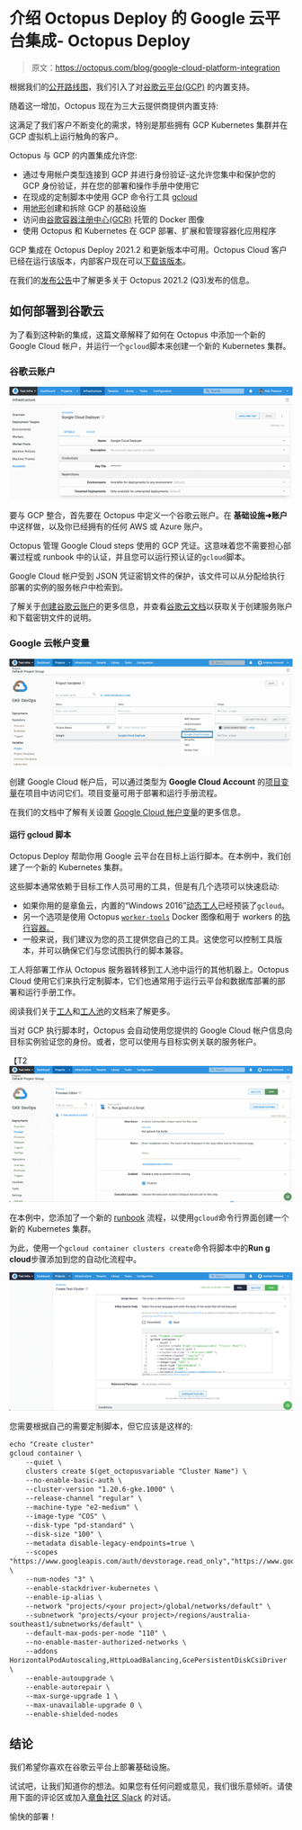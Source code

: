 # 介绍 Octopus Deploy 的 Google 云平台集成- Octopus Deploy

> 原文：<https://octopus.com/blog/google-cloud-platform-integration>

根据我们的[公开路线图](https://octopus.com/company/roadmap)，我们引入了对[谷歌云平台(GCP)](https://cloud.google.com/) 的内置支持。

随着这一增加，Octopus 现在为三大云提供商提供内置支持:

这满足了我们客户不断变化的需求，特别是那些拥有 GCP Kubernetes 集群并在 GCP 虚拟机上运行触角的客户。

Octopus 与 GCP 的内置集成允许您:

*   通过专用帐户类型连接到 GCP 并进行身份验证-这允许您集中和保护您的 GCP 身份验证，并在您的部署和操作手册中使用它
*   在现成的定制脚本中使用 GCP 命令行工具 [gcloud](https://cloud.google.com/sdk/gcloud)
*   用[地形](https://www.terraform.io/)创建和拆除 GCP 的基础设施
*   访问由[谷歌容器注册中心(GCR)](https://cloud.google.com/container-registry) 托管的 Docker 图像
*   使用 Octopus 和 Kubernetes 在 GCP 部署、扩展和管理容器化应用程序

GCP 集成在 Octopus Deploy 2021.2 和更新版本中可用。Octopus Cloud 客户已经在运行该版本，内部客户现在可以[下载该版本](https://octopus.com/downloads)。

在我们的[发布公告](https://octopus.com/blog/octopus-release-2021-q3)中了解更多关于 Octopus 2021.2 (Q3)发布的信息。

## 如何部署到谷歌云

为了看到这种新的集成，这篇文章解释了如何在 Octopus 中添加一个新的 Google Cloud 帐户，并运行一个`gcloud`脚本来创建一个新的 Kubernetes 集群。

### 谷歌云账户

[![Google Cloud deployer](img/d54ac9e5a323e01170af3ac2e300ccdc.png)](#)

要与 GCP 整合，首先要在 Octopus 中定义一个谷歌云账户。在 **基础设施➜账户** 中这样做，以及你已经拥有的任何 AWS 或 Azure 账户。

Octopus 管理 Google Cloud steps 使用的 GCP 凭证。这意味着您不需要担心部署过程或 runbook 中的认证，并且您可以运行预认证的`gcloud`脚本。

Google Cloud 帐户受到 JSON 凭证密钥文件的保护，该文件可以从分配给执行部署的实例的服务帐户中检索到。

了解关于[创建谷歌云账户](https://octopus.com/docs/infrastructure/accounts/google-cloud)的更多信息，并查看[谷歌云文档](https://cloud.google.com/iam/docs/creating-managing-service-account-keys)以获取关于创建服务账户和下载密钥文件的说明。

### Google 云帐户变量

[![Octopus Google Cloud account](img/11fa4e4b243c4e69b960587f135ca5c4.png)](#)

创建 Google Cloud 帐户后，可以通过类型为 **Google Cloud Account** 的[项目变量](https://octopus.com/docs/projects/variables)在项目中访问它们。项目变量可用于部署和运行手册流程。

在我们的文档中了解有关设置 [Google Cloud 帐户变量](https://octopus.com/docs/projects/variables/google-cloud-account-variables)的更多信息。

#### 运行 gcloud 脚本

Octopus Deploy 帮助你用 Google 云平台在目标上运行脚本。在本例中，我们创建了一个新的 Kubernetes 集群。

这些脚本通常依赖于目标工作人员可用的工具，但是有几个选项可以快速启动:

*   如果你用的是章鱼云，内置的“Windows 2016”[动态工人](https://octopus.com/docs/infrastructure/workers/dynamic-worker-pools)已经预装了`gcloud`。
*   另一个选项是使用 Octopus [`worker-tools`](https://hub.docker.com/r/octopusdeploy/worker-tools) Docker 图像和用于 workers 的[执行容器。](https://octopus.com/docs/projects/steps/execution-containers-for-workers)
*   一般来说，我们建议为您的员工提供您自己的工具。这使您可以控制工具版本，并可以确保它们与您试图执行的脚本兼容。

工人将部署工作从 Octopus 服务器转移到工人池中运行的其他机器上。Octopus Cloud 使用它们来执行定制脚本，它们也通常用于运行云平台和数据库部署的部署和运行手册工作。

阅读我们关于[工人](https://octopus.com/docs/infrastructure/workers)和[工人池](https://octopus.com/docs/infrastructure/workers/worker-pools)的文档来了解更多。

当对 GCP 执行脚本时，Octopus 会自动使用您提供的 Google Cloud 帐户信息向目标实例验证您的身份。或者，您可以使用与目标实例关联的服务帐户。

【T2 ![Google Cloud script step](img/2af2262100a16857bfd5528943d6b55f.png)

在本例中，您添加了一个新的 [runbook](https://octopus.com/docs/runbooks) 流程，以使用`gcloud`命令行界面创建一个新的 Kubernetes 集群。

为此，使用一个`gcloud container clusters create`命令将脚本中的**Run g cloud**步骤添加到您的自动化流程中。

[![Google Cloud source code](img/c1262867767435e349e33fca53e51caa.png)](#)

您需要根据自己的需要定制脚本，但它应该是这样的:

```
echo "Create cluster"
gcloud container \
    --quiet \
    clusters create $(get_octopusvariable "Cluster Name") \
    --no-enable-basic-auth \
    --cluster-version "1.20.6-gke.1000" \
    --release-channel "regular" \
    --machine-type "e2-medium" \
    --image-type "COS" \
    --disk-type "pd-standard" \
    --disk-size "100" \
    --metadata disable-legacy-endpoints=true \
    --scopes "https://www.googleapis.com/auth/devstorage.read_only","https://www.googleapis.com/auth/logging.write","https://www.googleapis.com/auth/monitoring","https://www.googleapis.com/auth/servicecontrol","https://www.googleapis.com/auth/service.management.readonly","https://www.googleapis.com/auth/trace.append" \
    --num-nodes "3" \
    --enable-stackdriver-kubernetes \
    --enable-ip-alias \
    --network "projects/<your project>/global/networks/default" \
    --subnetwork "projects/<your project>/regions/australia-southeast1/subnetworks/default" \
    --default-max-pods-per-node "110" \
    --no-enable-master-authorized-networks \
    --addons HorizontalPodAutoscaling,HttpLoadBalancing,GcePersistentDiskCsiDriver \
    --enable-autoupgrade \
    --enable-autorepair \
    --max-surge-upgrade 1 \
    --max-unavailable-upgrade 0 \
    --enable-shielded-nodes 
```

## 结论

我们希望你喜欢在谷歌云平台上部署基础设施。

试试吧，让我们知道你的想法。如果您有任何问题或意见，我们很乐意倾听。请使用下面的评论区或加入[章鱼社区 Slack](https://octopus.com/slack) 的对话。

愉快的部署！